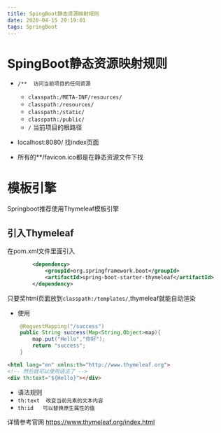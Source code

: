 ```yaml
---
title: SpingBoot静态资源映射规则
date: 2020-04-15 20:19:01
tags: SpringBoot
---
```


# SpingBoot静态资源映射规则

- `/**  访问当前项目的任何资源`
  - `classpath:/META-INF/resources/`
  - `classpath:/resources/`
  - `classpath:/static/`
  - `classpath:/public/`
  - `/`   当前项目的根路径

- localhost:8080/  找index页面
- 所有的**/favicon.ico都是在静态资源文件下找

# 模板引擎
Springboot推荐使用Thymeleaf模板引擎

## 引入Thymeleaf
在pom.xml文件里面引入
```xml
        <dependency>
            <groupId>org.springframework.boot</groupId>
            <artifactId>spring-boot-starter-thymeleaf</artifactId>
        </dependency>
```
只要奖html页面放到`classpath:/templates/`,thymeleaf就能自动渲染

- 使用

```java
    @RequestMapping("/success")
    public String success(Map<String,Object>map){
        map.put("Hello","你好");
        return "success";
    }
```

```html
<html lang="en" xmlns:th="http://www.thymeleaf.org">
<!-- 然后就可以使用语法了 -->
<div th:text="${Hello}"></div>
```
- 语法规则
 - `th:text  改变当前元素的文本内容`
 - `th:id   可以替换原生属性的值`

详情参考官网 https://www.thymeleaf.org/index.html
